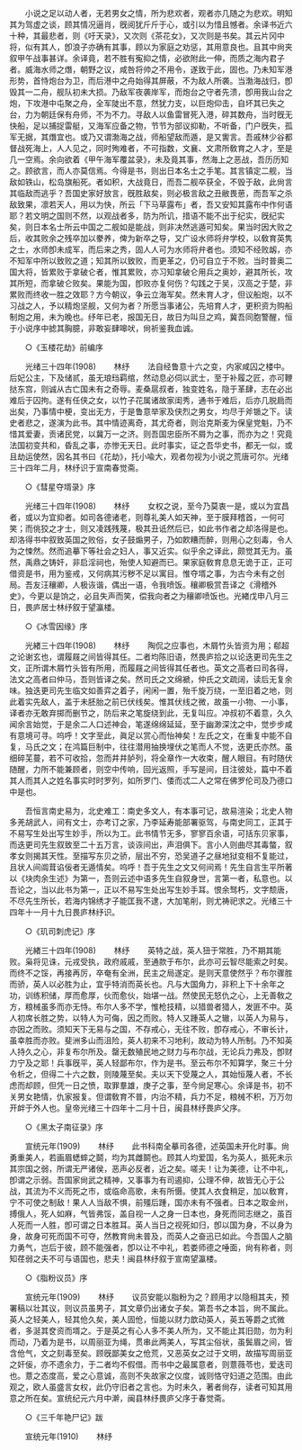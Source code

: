 <!-- { "loadSidebar": true } -->
　　小说之足以动人者，无若男女之情，所为悲欢者，观者亦几随之为悲欢。明知其为驾虚之谈，顾其情况逼肖，旣阅犹斤斤于心，或引以为惜且憾者。余译书近六十种，其最悲者，则《吁天录》，又次则《茶花女》，又次则是书矣。其云片冈中将，似有其人，卽浪子亦确有其事，顾以为家庭之劝惩，其用意良也。且其中尙夹叙甲午战事甚详。余译竟，若不胜有寃抑之情，必欲附此一伸，而质之海内君子者。威海水师之熸，朝野之议，咸咎将帅之不用令，遂致于此，固也。乃未知军港形势，首恃炮台为卫，而后港中之舟始得其屏蔽，不为敌人所袭。当渤海战归，卽毁其一二舟，舰队初未大损。乃敌军夜袭岸军，而炮台之守者先溃，卽用我山台之炮，下攻港中屯聚之舟，全军陡出不意，然犹力支，以巨炮仰击，自坏其已失之台，力为朝廷保有舟师，不为不力。寻敌人以鱼雷冒死入港，碎其数舟，当时旣无快船，足以捕捉雷艇，又海军应备之物，节节为部议抑勒，不听备，门户旣失，孤军无据，其熸宜也。或乃又谓渤海之战，师船望敌而遁，是又讆言。吾戚林少谷都督战死海上，人人见之，同时殉难者，不可指数，文襄、文肃所敎育之人才，至是几一空焉。余向欲着《甲午海军覆盆录》，未及竟其事，然海上之恶战，吾历历知之。顾欲言，而人亦莫信焉。今得是书，则出日本名士之手笔。其言镇定二舰，当敌如铁山，松岛旗船死。者如积，大战竟日，而吾二舰卒获全，不毁于敌，此尙言其临敌而逃乎？吾国史家好放言，旣胜敌矣，则必极言敌之丑敝畏葸，而吾军之杀敌致果，凛若天人，用以为快，所云「下马草露布」者，吾又安知其露布中作何语耶？若文明之国则不然，以观战者多，防为所讥，措语不能不出于纪实，旣纪实矣，则日本名士所云中国之二舰如是能战，则非决然逃遁可知矣。果当时因大败之后，收其败余之残卒加以豢养，俾为新卒之导，又广设水师将弁学校，以敎育英隽之士，水师卽未成军，而后来之秀，固人人可为水师将弁者也。须知不经败衂，亦不知军中所以致败之道；知其所以致败，而更革之，仍可自立于不败。当时普奥二国大将，皆累败于拿破仑者，惟其累败，亦习知拿破仑用兵之奥妙，避其所长，攻其所短，而拿破仑败矣。果能为国，卽败亦复何伤？勾践之于吴，汉高之于楚，非累败而终收一胜之效耶？方今朝议，争云立海军矣。然未育人才，但议船炮，以不习战之人，予以精炮坚舰，又何为者？所愿当事诸公，先培育人才，更积资为购船制炮之用，未为晚也。纾年已老，报国无日，故日为叫旦之鸡，冀吾同胞警醒，恒于小说序中摅其胸臆，非敢妄肆嗥吠，尙祈鉴我血诚。 

　　○《玉楼花劫》前编序 

　　光绪三十四年(1908) 
　　林纾 
　　法自经鲁意十六之变，内家咸囚之楼中。后妃公主，下及储贰，虽无琅珰羁绾，然动息必伺以武士，至于补履之匠，亦可鞭挞东宫，则诚从古亡国未有之奇辱。麦桑扈叔者，独变姓名，隐于革肆，志在必出难后于囚拘。遂有任侠之女，以竹子花属诸故家闺秀，通书于难后，后亦几脱扃而出矣，乃事情中梗，变出无方，于是鲁意举家及侠烈之男女，均尽于斧锧之下。读史者悲之，遂演为此书。其中情迹离奇，其尤奇者，则治克斯麦为保皇党魁，乃不惜其爱妻，贡诸民党，以冀万一之济。则吾国忠臣所不屑为之事，而亦为之！究竟法国初变共和，昏乱之事，亦惨无天日。此时事实，证之吾华史书，都无一似，或且劫运使然，因名其书曰《花劫》，托小喩大，观者勿视为小说之荒唐可尔。光绪三十四年二月，林纾识于宣南春觉斋。 

　　○《彗星夺壻录》序 

　　光绪三十四年(1908) 
　　林纾 
　　女权之说，至今乃莫衷一是，或以为宜昌者，或以为宜抑者。如司各德诸老，则尊礼美人如天神，至于膜拜稽首，一何可笑；而佻狡之才士，则又凌践残蔑，极其丑诋然后已，如此书作者之却洛得是也。却洛得书中叙致英国之败俗，女子鼓煽男子，乃如飮糟而醉，则用心之刻毒，令人为之悚然。然而追摹下等社会之妇人，事又近实。似乎余之译此，颇觉其无为。虽然，禹鼎之铸奸，非启淫祠也，殆使人知避而已。果家庭敎育息息无诡于正，正可借资是书，用为鉴戒，又何病其污秽不足以寓目。惟夺壻之事，为古今未有之创局。吾友汪穰卿，人极诙谐，偶出一语，令我喷饭。穰卿极赏吾译之《滑稽外史》，今更以是饷之，必且失声而笑，偿我向者之为穰卿喷饭也。光緖戊申八月三日，畏庐居士林纾叙于望瀛楼。 

　　○《冰雪因缘》序 

　　光緖三十四年(1908) 
　　林纾 
　　陶侃之应事也，木屑竹头皆资为用；郗超之论谢玄也，谓履屐之间皆得其任。二者均陈旧语，然畏庐拾之以论迭更司先生之文，正所谓木屑竹头皆有所用，而履屐之间皆得其任者也。英文之高者曰司各得，法文之高者曰仲马，吾则皆译之矣。然司氏之文绵褫，仲氏之文疏阔，读后无复余味。独迭更司先生临文如善弈之着子，闲闲一置，殆千旋万绕，一至旧着之地，则此着实先敌人，盖于未胚胎之前已伏线矣。惟其伏线之微，故虽一小物、一小事，译者亦无敢弃掷而删节之，防后来之笔旋绕到此，无复叫应。冲叔初不着意，久久闻余言始觉，于是余二人口述神会，笔遂绵绵延延，至于幽渺深沈之中，觉步步咸有意境可寻。呜呼！文字至此，眞足以赏心而怡神矣！左氏之文，在重复中能不自复，马氏之文；在鸿篇巨制中，往往潜用抽换埋伏之笔而人不觉，迭更氏亦然。虽细碎芜蔓，若不可收拾，忽而井井胪列，将全章作一大收束，醒人眼目。有时随伏随醒，力所不能兼顾者，则空中传响，回光返照，手写是间，目注彼处，篇中不着其人而其人之姓名事实时时罗列，如所罗门、倭而忒二人之常在佛罗伦司及乃德口中是也。 

　　吾恒言南史易为，北史难工：南史多文人，有本事可记，故易渲染；北史人物多羌胡武人，间有文士，亦考订之家，乃李延寿能部署驱驾，与南史同工，正其于不易写生处出写生妙手，所以为工。此书情节无多，寥寥百余语，可括东贝家事，而迭更司先生叙致至二十五万言，谈诙间出，声泪俱下。言小人则曲尽其毒螫，叙孝女则揭其天性。至描写东贝之骄，层出不穷，恐吴道子之昼地狱变相不复能过，且状人间阘茸谄佞者无遁情矣。呜呼！吾于先生之文又何间焉！先生自言生平所著以《块肉余生述》为第一，吾则云述中语多先生自叙身世，言第一者，私意也。以吾论之，当以此书为第一，正以不易写生处出写生妙手耳。恨余驽朽，文字颓唐，不尽先生所长，若海内锦绣才子能匡我不逮，大加笔削，则尤祷祀求之。光绪三十四年十一月十九日畏庐林纾识。 

　　○《玑司刺虎记》序 

　　光緖三十四年(1908) 
　　林纾 
　　英特之战，英人狃于常胜，乃不期其能败。枭将见诛，元戎受执，政府戚戚，至通款于布尔，此亦可云智尽能索之时矣。而终不之馁，再接再厉，卒奄有全洲，民主之局遂定。是则天意使然乎？布尔骤胜而骄，英人以必胜为止，宜乎特消而英长也。凡与大国角力，非积上下十余年之功，训练积储，厚而愈厚，伙而愈伙，始堪一战。然使民无怒仇之心，上无善敎之方，粮械虽多而亦无恃。布尔人多不学，惟枪技精，以猎兽者猎人，发匪不中。英人初席长胜之势，以特人为可侮，因之而败。特人又踵英人之辙，以英人为易与，亦因之而败。须知天下无易与之国，不存戒心，无往不败，卽存戒心，不审长计，虽幸胜而亦败。斐洲多山而沮险，英人初来不习地利，故动为特人所制。乃不知英人持久之心，非复布尔所及。罄无数殖民地之财力与布尔战，无论兵力弗及，卽财力宁及之耶！兵事旣平，英人轻鄙布尔，作为是书。至云布尔不知算学，聚三十分令析之，但得二十六之数，则陵蔑至矣。夫以天下受蔑之人，其始恒蔑人者，不长虑而却顾，但凭一日之愤，取罪羣雄，庚子之事，至今尙足寒心。余译是书，初不关男女艳情，仇家报复。但谓敎育不普，内治不精，兵力不足，粮械不积，万万勿开衅于外人也。皇帝光绪三十四年十二月十日，闽县林纾畏庐父序。 

　　○《黑太子南征录》序 

　　宣统元年(1909) 
　　林纾 
　　此书科南全摹司各德，述英国未开化时事。尙勇重美人，若画眉蟋蟀之鬬，均为其雌鬬也。顾其人均爱国，名为英人，抵死未示其宗国之弱，所谓无严诸侯，恶声必反者，近之矣。嗟夫！让为美德，让不中礼，卽谓之示弱。吾国家尙武之精神，又事事为有司遏抑，公理不伸，故皆无心于公战，其流为不义而死之市，或临命高歌，未有所慑。使其人衣食稍足，加以敎育，宁不可使之制敌！果人人当敌不惧，前殭后踵，国亦未有不强者。日本之取金州，搏俄人，死人如麻，气皆弗馁，盖自视一人之身一日本也，身死而同志继之，虽百人死而一人胜，卽可谓之日本胜耳。英人当日之视死如归，卽以国为身，不以身为身，故身可死而国不可夺，然教育尙未普及，而英人之奋迅已如此。今吾国人之脑力勇气，岂后于彼，顾不能强者，卽以让不中礼，若娄师德之唾面，尙有称者，则知荏弱之夫不可与语国也，悲夫！闽县林纾叙于宣南望瀛楼。 

　　○《脂粉议员》序 

　　宣统元年(1909) 
　　林纾 
　　议员安能以脂粉为之？顾用才以隐相其夫，预署稿以壮其议，则议员虽男子，其文章仍出诸女子矣。第吾书之本旨，尙不属此。英人之轻美人，轻其伧久矣，美人固伧，恒能以财力歆动英人，英五等爵之式微者，多涎其奁资而壻之。于是英之有心人多不美人所为，又不能止其旧勋，勿为利而动，乃着为是书，以周丽亚为绳，贯串此两美人，写其尘俗状，虽鬓眉之间，皆含伧气，文之刻毒至矣。顾旣鄙美女之伧荒，又恶英女之过于文明，故描写周丽亚之奸佞，亦不遗余力，于二者均不假借。而书中之最属意者，则薏薇苓也，爱迭司也。薏之态度高，爱之心意诚，高则不失故家之仪度，诚则恪守妇道之范围。由此观之，欧人虽盛言女权，此仍守旧者之言也。为时未久，著者尙存，读者可知其用意之所在矣。宣统纪元六月中澣，闽县林纾畏庐父序于春觉斋。 

　　○《三千年艳尸记》跋 

　　宣统元年(1910) 
　　林纾 
